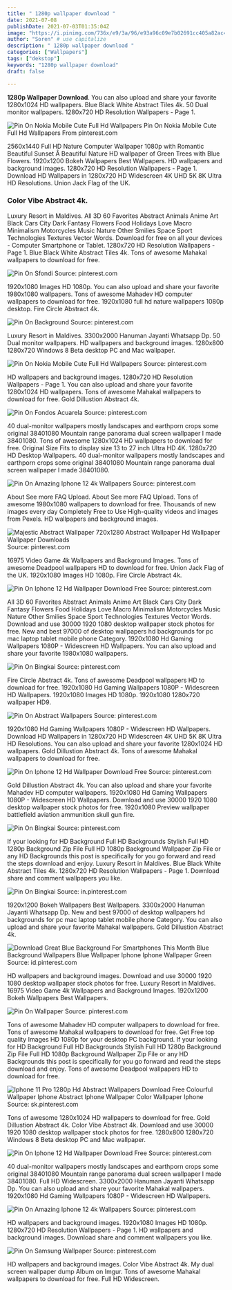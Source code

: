 ```yaml
---
title: " 1280p wallpaper download "
date: 2021-07-08
publishDate: 2021-07-03T01:35:04Z
image: "https://i.pinimg.com/736x/e9/3a/96/e93a96c09e7b02691cc405a82ac448bc.jpg"
author: "Soren" # use capitalize
description: " 1280p wallpaper download "
categories: ["Wallpapers"]
tags: ["dekstop"]
keywords: "1280p wallpaper download"
draft: false

---
```



**1280p Wallpaper Download**. You can also upload and share your favorite 1280x1024 HD wallpapers. Blue Black White Abstract Tiles 4k. 50 Dual monitor wallpapers. 1280x720 HD Resolution Wallpapers - Page 1.

![Pin On Nokia Mobile Cute Full Hd Wallpapers](https://i.pinimg.com/736x/dc/66/13/dc6613a1924dcf6dbb877eea25653f83.jpg "Pin On Nokia Mobile Cute Full Hd Wallpapers")
Pin On Nokia Mobile Cute Full Hd Wallpapers From pinterest.com


2560x1440 Full HD Nature Computer Wallpaper 1080p with Romantic Beautiful Sunset Â Beautiful Nature HD wallpaper of Green Trees with Blue Flowers. 1920x1200 Bokeh Wallpapers Best Wallpapers. HD wallpapers and background images. 1280x720 HD Resolution Wallpapers - Page 1. Download HD Wallpapers in 1280x720 HD Widescreen 4K UHD 5K 8K Ultra HD Resolutions. Union Jack Flag of the UK.

### Color Vibe Abstract 4k.

Luxury Resort in Maldives. All 3D 60 Favorites Abstract Animals Anime Art Black Cars City Dark Fantasy Flowers Food Holidays Love Macro Minimalism Motorcycles Music Nature Other Smilies Space Sport Technologies Textures Vector Words. Download for free on all your devices - Computer Smartphone or Tablet. 1280x720 HD Resolution Wallpapers - Page 1. Blue Black White Abstract Tiles 4k. Tons of awesome Mahakal wallpapers to download for free.


![Pin On Sfondi](https://i.pinimg.com/originals/8c/53/14/8c53143777844960c9c61f830f8c9dbd.jpg "Pin On Sfondi")
Source: pinterest.com

1920x1080 Images HD 1080p. You can also upload and share your favorite 1980x1080 wallpapers. Tons of awesome Mahadev HD computer wallpapers to download for free. 1920x1080 full hd nature wallpapers 1080p desktop. Fire Circle Abstract 4k.

![Pin On Background](https://i.pinimg.com/originals/40/c8/b8/40c8b8721b8605b05d8519fc2f298063.jpg "Pin On Background")
Source: pinterest.com

Luxury Resort in Maldives. 3300x2000 Hanuman Jayanti Whatsapp Dp. 50 Dual monitor wallpapers. HD wallpapers and background images. 1280x800 1280x720 Windows 8 Beta desktop PC and Mac wallpaper.

![Pin On Nokia Mobile Cute Full Hd Wallpapers](https://i.pinimg.com/736x/dc/66/13/dc6613a1924dcf6dbb877eea25653f83.jpg "Pin On Nokia Mobile Cute Full Hd Wallpapers")
Source: pinterest.com

HD wallpapers and background images. 1280x720 HD Resolution Wallpapers - Page 1. You can also upload and share your favorite 1280x1024 HD wallpapers. Tons of awesome Mahakal wallpapers to download for free. Gold Dillustion Abstract 4k.

![Pin On Fondos Acuarela](https://i.pinimg.com/originals/7b/90/a5/7b90a55a4e10b4759811091017a5119c.jpg "Pin On Fondos Acuarela")
Source: pinterest.com

40 dual-monitor wallpapers mostly landscapes and earthporn crops some original 38401080 Mountain range panorama dual screen wallpaper I made 38401080. Tons of awesome 1280x1024 HD wallpapers to download for free. Original Size Fits to display size 13 to 27 inch Ultra HD 4K. 1280x720 HD Desktop Wallpapers. 40 dual-monitor wallpapers mostly landscapes and earthporn crops some original 38401080 Mountain range panorama dual screen wallpaper I made 38401080.

![Pin On Amazing Iphone 12 4k Wallpapers](https://i.pinimg.com/originals/4c/75/ca/4c75ca6623eb5a1bf7fb8709b7b40c0d.jpg "Pin On Amazing Iphone 12 4k Wallpapers")
Source: pinterest.com

About See more FAQ Upload. About See more FAQ Upload. Tons of awesome 1980x1080 wallpapers to download for free. Thousands of new images every day Completely Free to Use High-quality videos and images from Pexels. HD wallpapers and background images.

![Majestic Abstract Wallpaper 720x1280 Abstract Wallpaper Hd Wallpaper Wallpaper Downloads](https://i.pinimg.com/736x/4d/1b/fe/4d1bfe8743e4d37593f1236bb46a2c61.jpg "Majestic Abstract Wallpaper 720x1280 Abstract Wallpaper Hd Wallpaper Wallpaper Downloads")
Source: pinterest.com

16975 Video Game 4k Wallpapers and Background Images. Tons of awesome Deadpool wallpapers HD to download for free. Union Jack Flag of the UK. 1920x1080 Images HD 1080p. Fire Circle Abstract 4k.

![Pin On Iphone 12 Hd Wallpaper Download Free](https://i.pinimg.com/736x/ec/b6/a9/ecb6a990006920d83f981204b2af48c1.jpg "Pin On Iphone 12 Hd Wallpaper Download Free")
Source: pinterest.com

All 3D 60 Favorites Abstract Animals Anime Art Black Cars City Dark Fantasy Flowers Food Holidays Love Macro Minimalism Motorcycles Music Nature Other Smilies Space Sport Technologies Textures Vector Words. Download and use 30000 1920 1080 desktop wallpaper stock photos for free. New and best 97000 of desktop wallpapers hd backgrounds for pc mac laptop tablet mobile phone Category. 1920x1080 Hd Gaming Wallpapers 1080P - Widescreen HD Wallpapers. You can also upload and share your favorite 1980x1080 wallpapers.

![Pin On Bingkai](https://i.pinimg.com/736x/ac/ea/ae/aceaaec19fe4059ad57c0b4b1c725ad9.jpg "Pin On Bingkai")
Source: pinterest.com

Fire Circle Abstract 4k. Tons of awesome Deadpool wallpapers HD to download for free. 1920x1080 Hd Gaming Wallpapers 1080P - Widescreen HD Wallpapers. 1920x1080 Images HD 1080p. 1920x1080 1280x720 wallpaper HD9.

![Pin On Abstract Wallpapers](https://i.pinimg.com/originals/72/d4/0e/72d40efaa7d797e630b01722ae9557b0.jpg "Pin On Abstract Wallpapers")
Source: pinterest.com

1920x1080 Hd Gaming Wallpapers 1080P - Widescreen HD Wallpapers. Download HD Wallpapers in 1280x720 HD Widescreen 4K UHD 5K 8K Ultra HD Resolutions. You can also upload and share your favorite 1280x1024 HD wallpapers. Gold Dillustion Abstract 4k. Tons of awesome Mahakal wallpapers to download for free.

![Pin On Iphone 12 Hd Wallpaper Download Free](https://i.pinimg.com/736x/da/57/7e/da577e2e9b66253012e6b242df14f757.jpg "Pin On Iphone 12 Hd Wallpaper Download Free")
Source: pinterest.com

Gold Dillustion Abstract 4k. You can also upload and share your favorite Mahadev HD computer wallpapers. 1920x1080 Hd Gaming Wallpapers 1080P - Widescreen HD Wallpapers. Download and use 30000 1920 1080 desktop wallpaper stock photos for free. 1920x1080 Preview wallpaper battlefield aviation ammunition skull gun fire.

![Pin On Bingkai](https://i.pinimg.com/originals/d4/7f/57/d47f578a5a85747fd1e7cdee5f22244b.jpg "Pin On Bingkai")
Source: pinterest.com

If your looking for HD Background Full HD Backgrounds Stylish Full HD 1280p Background Zip File Full HD 1080p Background Wallpaper Zip File or any HD Backgrounds this post is specifically for you go forward and read the steps download and enjoy. Luxury Resort in Maldives. Blue Black White Abstract Tiles 4k. 1280x720 HD Resolution Wallpapers - Page 1. Download share and comment wallpapers you like.

![Pin On Bingkai](https://i.pinimg.com/736x/da/c0/c0/dac0c001d87a3c9b7f82da4663b74414.jpg "Pin On Bingkai")
Source: in.pinterest.com

1920x1200 Bokeh Wallpapers Best Wallpapers. 3300x2000 Hanuman Jayanti Whatsapp Dp. New and best 97000 of desktop wallpapers hd backgrounds for pc mac laptop tablet mobile phone Category. You can also upload and share your favorite Mahakal wallpapers. Gold Dillustion Abstract 4k.

![Download Great Blue Background For Smartphones This Month Blue Background Wallpapers Blue Wallpaper Iphone Iphone Wallpaper Green](https://i.pinimg.com/736x/55/e3/a9/55e3a9066d629cb223859944ebca80da.jpg "Download Great Blue Background For Smartphones This Month Blue Background Wallpapers Blue Wallpaper Iphone Iphone Wallpaper Green")
Source: id.pinterest.com

HD wallpapers and background images. Download and use 30000 1920 1080 desktop wallpaper stock photos for free. Luxury Resort in Maldives. 16975 Video Game 4k Wallpapers and Background Images. 1920x1200 Bokeh Wallpapers Best Wallpapers.

![Pin On Wallpaper](https://i.pinimg.com/originals/f6/80/6b/f6806bfc76499939bbce9efa6360bcce.jpg "Pin On Wallpaper")
Source: pinterest.com

Tons of awesome Mahadev HD computer wallpapers to download for free. Tons of awesome Mahakal wallpapers to download for free. Get Free top quality Images HD 1080p for your desktop PC background. If your looking for HD Background Full HD Backgrounds Stylish Full HD 1280p Background Zip File Full HD 1080p Background Wallpaper Zip File or any HD Backgrounds this post is specifically for you go forward and read the steps download and enjoy. Tons of awesome Deadpool wallpapers HD to download for free.

![Iphone 11 Pro 1280p Hd Abstract Wallpapers Download Free Colourful Wallpaper Iphone Abstract Iphone Wallpaper Color Wallpaper Iphone](https://i.pinimg.com/736x/15/30/b8/1530b89cca4a60b35ac2242d5efaa151.jpg "Iphone 11 Pro 1280p Hd Abstract Wallpapers Download Free Colourful Wallpaper Iphone Abstract Iphone Wallpaper Color Wallpaper Iphone")
Source: sk.pinterest.com

Tons of awesome 1280x1024 HD wallpapers to download for free. Gold Dillustion Abstract 4k. Color Vibe Abstract 4k. Download and use 30000 1920 1080 desktop wallpaper stock photos for free. 1280x800 1280x720 Windows 8 Beta desktop PC and Mac wallpaper.

![Pin On Iphone 12 Hd Wallpaper Download Free](https://i.pinimg.com/originals/15/a1/58/15a15864c3238fdc1f813f006d2eff36.jpg "Pin On Iphone 12 Hd Wallpaper Download Free")
Source: pinterest.com

40 dual-monitor wallpapers mostly landscapes and earthporn crops some original 38401080 Mountain range panorama dual screen wallpaper I made 38401080. Full HD Widescreen. 3300x2000 Hanuman Jayanti Whatsapp Dp. You can also upload and share your favorite Mahakal wallpapers. 1920x1080 Hd Gaming Wallpapers 1080P - Widescreen HD Wallpapers.

![Pin On Amazing Iphone 12 4k Wallpapers](https://i.pinimg.com/736x/ab/65/38/ab65380955d06b1869e2470f1c1564f8.jpg "Pin On Amazing Iphone 12 4k Wallpapers")
Source: pinterest.com

HD wallpapers and background images. 1920x1080 Images HD 1080p. 1280x720 HD Resolution Wallpapers - Page 1. HD wallpapers and background images. Download share and comment wallpapers you like.

![Pin On Samsung Wallpaper](https://i.pinimg.com/736x/e9/3a/96/e93a96c09e7b02691cc405a82ac448bc.jpg "Pin On Samsung Wallpaper")
Source: pinterest.com

HD wallpapers and background images. Color Vibe Abstract 4k. My dual screen wallpaper dump Album on Imgur. Tons of awesome Mahakal wallpapers to download for free. Full HD Widescreen.

